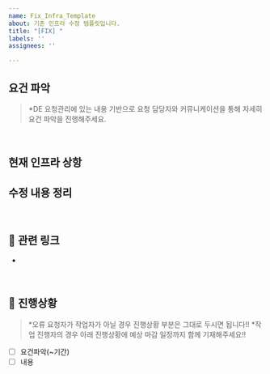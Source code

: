 ```yaml
---
name: Fix_Infra_Template
about: 기존 인프라 수정 템플릿입니다.
title: "[FIX] "
labels: ''
assignees: ''

---
```


## 요건 파악

> *DE 요청관리에 있는 내용 기반으로 요청 담당자와 커뮤니케이션을 통해 자세히 요건 파악을 진행해주세요.


<br>

## 현재 인프라 상항


## 수정 내용 정리


<br>

## 🔗 관련 링크

- 

<br>

## 📌 진행상황

> *오류 요청자가 작업자가 아닐 경우 진행상황 부분은 그대로 두시면 됩니다!!
> *작업 진행자의 경우 아래 진행상황에 예상 마감 일정까지 함께 기재해주세요!!

- [ ] 요건파악(~기간)
- [ ] 내용
